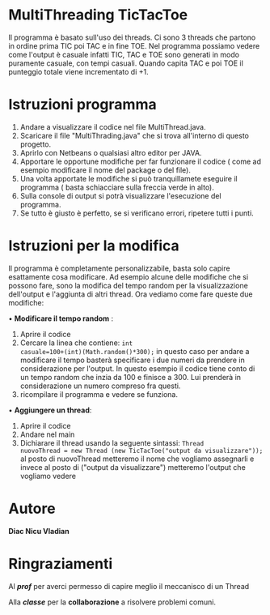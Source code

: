 # MultiThreading  TicTacToe
Il programma è basato sull'uso dei threads.
Ci sono 3 threads che partono in ordine prima TIC poi TAC e in fine TOE.
Nel programma possiamo vedere come l'output è casuale infatti TIC, TAC e TOE sono generati in modo puramente casuale, con tempi casuali.
Quando capita TAC e poi TOE il punteggio totale viene incrementato di +1. 

# Istruzioni programma
1. Andare a visualizzare il codice nel file MultiThread.java.
2. Scaricare il file "MultiThrading.java" che si trova all'interno di questo progetto.
3. Aprirlo con Netbeans o qualsiasi altro editor per JAVA.
4. Apportare le opportune modifiche per far funzionare il codice ( come ad esempio modificare il nome del package o del file).
5. Una volta apportate le modifiche si può tranquillamete eseguire il programma ( basta schiacciare sulla freccia verde in alto).
6. Sulla console di output si potrà visualizzare l'esecuzione del programma.
7. Se tutto è giusto è perfetto, se si verificano errori, ripetere tutti i punti.

# Istruzioni per la modifica
Il programma è completamente personalizzabile,  basta solo capire esattamente cosa modificare. Ad esempio alcune delle modifiche che si possono fare, sono la modifica del tempo random per la visualizzazione dell'output e l'aggiunta di altri thread.
Ora vediamo come fare queste due modifiche:

• **Modificare il tempo random** : 
1. Aprire il codice
2. Cercare la linea che contiene: <code>int casuale=100+(int)(Math.random()*300);</code> in questo caso per andare a modificare il tempo basterà specificare i due numeri da prendere in considerazione per l'output. In questo esempio il codice tiene conto di un tempo random che inzia da 100 e finisce a 300. Lui prenderà in considerazione un numero compreso fra questi.
3. ricompilare il programma e vedere se funziona.

• **Aggiungere un thread**:
1.  Aprire il codice
2.  Andare nel main 
3.  Dichiarare il thread usando la seguente sintassi: <code>Thread nuovoThread = new Thread (new TicTacToe("output da visualizzare")); </code>  al posto di nuovoThread metteremo il nome che vogliamo assegnarli e invece al posto di  ("output da visualizzare") metteremo l'output che vogliamo vedere

# Autore

**Diac Nicu Vladian**

# Ringraziamenti

Al _**prof**_ per averci permesso di capire meglio il meccanisco di un Thread

Alla _**classe**_ per la **collaborazione** a risolvere problemi comuni.
